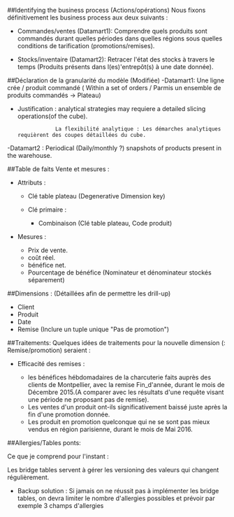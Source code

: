 ##Identifying the business process (Actions/opérations) 
Nous fixons définitivement les business process aux deux suivants : 
- Commandes/ventes (Datamart1): Comprendre quels produits sont commandés durant quelles périodes dans quelles régions sous quelles conditions de tarification (promotions/remises).

- Stocks/inventaire (Datamart2): Retracer l'état des stocks à travers le temps (Produits présents dans l(es)'entrepôt(s) à une date donnée).

##Déclaration de la granularité du modèle (Modifiée)
-Datamart1:
Une ligne crée / produit commandé ( Within a set of orders / Parmis un ensemble de produits commandés -> Plateau) 
-   Justification : analytical strategies may requiere a detailed slicing operations(of the cube).

                    La flexibilité analytique : Les démarches analytiques requièrent des coupes détaillées du cube.

-Datamart2 : 
Periodical (Daily/monthly ?) snapshots of products present in the warehouse.

##Table de faits Vente et mesures :
- Attributs : 

    - Clé table plateau (Degenerative Dimension key)
    - Clé primaire :  
    
        - Combinaison (Clé table plateau, Code produit)

- Mesures : 
    - Prix de vente.
    - coût réel.
    - bénéfice net.
    - Pourcentage de bénéfice (Nominateur et dénominateur stockés séparement)
    
##Dimensions : (Détaillées afin de permettre les drill-up)
- Client
- Produit
- Date
- Remise (Inclure un tuple unique "Pas de promotion")

##Traitements: 
Quelques idées de traitements pour la nouvelle dimension (: Remise/promotion) seraient :  

- Efficacité des remises : 

	- les bénéfices hébdomadaires de la charcuterie faits auprès des clients de Montpellier, avec la remise Fin_d'année, durant le mois de Décembre 2015.(A comparer avec les résultats d'une requête visant une période ne proposant pas de remise).
	- Les ventes d'un produit ont-ils significativement baissé juste après la fin d'une promotion donnée.
	- Les produit en promotion quelconque qui ne se sont pas mieux vendus en région parisienne, durant le mois de Mai 2016.




##Allergies/Tables ponts: 

Ce que je comprend pour l'instant : 

Les bridge tables servent à gérer les versioning des valeurs qui changent régulièrement.

- Backup solution : Si jamais on ne réussit pas à implémenter les bridge tables, on devra limiter le nombre d'allergies possibles et prévoir par exemple 3 champs d'allergies
